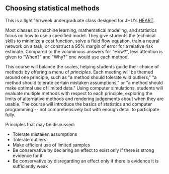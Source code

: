 ## Choosing statistical methods

This is a light 1hr/week undergraduate class designed for JHU's [HEART](https://engineering.jhu.edu/education/undergraduate-studies/heart-courses/).

Most classes on machine learning, mathematical modeling, and statistics focus on how to use a specified model. They give students the technical skills to minimize a cost function, solve a fluid flow equation, train a neural network on a task, or construct a 95% margin of error for a relative risk estimate. Compared to the voluminous answers for "How?", less attention is given to "When?" and "Why?" one would use each method. 

This course will balance the scales, helping students guide their choice of methods by offering a menu of *principles*. Each meeting will be themed around one principle, such as "a method should tolerate wild outliers," "a method should tolerate certain mistaken assumptions," or "a method should make optimal use of limited data." Using computer simulations, students will evaluate multiple methods with respect to each principle, exploring the limits of alternative methods and rendering judgements about when they are usable. The course will introduce the basics of statistics and computer programming -- not comprehensively but with enough detail to participate fully.

Principles that may be discussed:

- Tolerate mistaken assumptions 
- Tolerate outliers 
- Make efficient use of limited samples
- Be conservative by declaring an effect to exist only if there is strong evidence for it
- Be conservative by disregarding an effect only if there is evidence it is sufficiently weak




